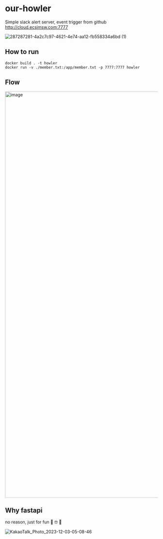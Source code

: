 # our-howler
Simple slack alert server, event trigger from github     
http://cloud.ecsimsw.com:7777

![287287281-4a2c7c97-4621-4e74-aa12-fb558334a6bd (1)](https://github.com/Giggle-projects/our-howler/assets/46060746/2e23cde1-294c-4159-bd1f-c3299b3b53e3)


## How to run

```
docker build . -t howler
docker run -v ./member.txt:/app/member.txt -p 7777:7777 howler
```

## Flow

<img width="1335" alt="image" src="https://github.com/Giggle-projects/our-howler/assets/46060746/9985d6fc-0ebd-4b9d-bfa5-66c35f850d8e">


## Why fastapi

no reason, just for fun 🤪 🤓 🥸

![KakaoTalk_Photo_2023-12-03-05-08-46](https://github.com/Giggle-projects/our-howler/assets/46060746/3c819f79-8583-4fe8-ad15-b582a77955a0)

